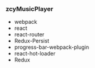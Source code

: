 <!--
 * @Description: 
 * @Author: zhangchuangye
 * @Date: 2020-07-30 10:44:47
--> 
### zcyMusicPlayer

+ webpack
+ react
+ react-router
+ Redux-Persist
+ progress-bar-webpack-plugin
+ react-hot-loader
+ Redux